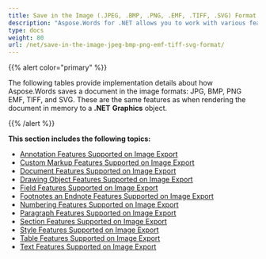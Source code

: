 ```yaml
---
title: Save in the Image (.JPEG, .BMP, .PNG, .EMF, .TIFF, .SVG) Format
description: "Aspose.Words for .NET allows you to work with various features supported when saving to image formats: JPEG, BMP, PNG, TIFF, SVG, etc."
type: docs
weight: 80
url: /net/save-in-the-image-jpeg-bmp-png-emf-tiff-svg-format/
---
```


{{% alert color="primary" %}} 

The following tables provide implementation details about how Aspose.Words saves a document in the image formats: JPG, BMP, PNG EMF, TIFF, and SVG. These are the same features as when rendering the document in memory to a **.NET** **Graphics** object.

{{% /alert %}} 

**This section includes the following topics:** 

- [Annotation Features Supported on Image Export](/words/net/annotation-features-supported-on-image-export/)
- [Custom Markup Features Supported on Image Export](/words/net/custom-markup-features-supported-on-image-export/)
- [Document Features Supported on Image Export](/words/net/document-features-supported-on-image-export/)
- [Drawing Object Features Supported on Image Export](/words/net/drawing-object-features-supported-on-image-export/)
- [Field Features Supported on Image Export](/words/net/field-features-supported-on-image-export/)
- [Footnotes an Endnote Features Supported on Image Export](/words/net/footnotes-an-endnote-features-supported-on-image-export/)
- [Numbering Features Supported on Image Export](/words/net/numbering-features-supported-on-image-export/)
- [Paragraph Features Supported on Image Export](/words/net/paragraph-features-supported-on-image-export/)
- [Section Features Supported on Image Export](/words/net/section-features-supported-on-image-export/)
- [Style Features Supported on Image Export](/words/net/style-features-supported-on-image-export/)
- [Table Features Supported on Image Export](/words/net/table-features-supported-on-image-export/)
- [Text Features Supported on Image Export](/words/net/text-features-supported-on-image-export/)
